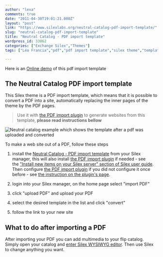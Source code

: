 ```yaml
---
author: "lexa"
comments: true
date: "2011-04-30T19:01:21.000Z"
layout: "post"
link: "https://www.silexlabs.org/neutral-catalog-pdf-import-template/"
slug: "neutral-catalog-pdf-import-template"
title: "Neutral Catalog - PDF import template"
wordpress_id: 33062
categories: ["Exchange Silex","Themes"]
tags: ["Léo Francia","pdf","pdf import template","silex theme","template"]

---
```

Here is an [Online demo](http://www.silexprod.com/neutral.catalog) of this pdf import template



## The Neutral Catalog PDF import template


This Silex theme is a PDF import template, which means that it is possible to convert a PDF into a site, automatically replacing the inner pages of the theme by the PDF pages.

> Use it with [the PDF import plugin](https://www.silexlabs.org/?p=1387) to generate websites from this template, **please read instructions bellow**

![Neutral catalog example which shows the template after a pdf was uploaded and converted](https://www.silexlabs.org/wp-content/uploads/2011/04/flip.book_.png)





<!-- more -->





To make a web site out of a PDF, follow these steps




  1. install the [Neutral Catalog - PDF import template](https://www.silexlabs.org/?p=33062) from your Silex manager, this will also install [the PDF import plugin](https://www.silexlabs.org/?p=1387) if needed - see the ["Install new items on your Silex server" section of Silex user guide](https://www.silexlabs.org/?p=1447). Then configure [the PDF import plugin](https://www.silexlabs.org/?p=1387) if you did not configure it once before - see [the instruction on the plugin's page](https://www.silexlabs.org/?p=1387).


  2. login into your Silex manager, on the home page select "import PDF"


  3. click "upload PDF" and upload your PDF


  4. select the desired template in the list and click "convert"


  5. follow the link to your new site




## What to do after importing a PDF


After importing your PDF you can add multimedia to your flip catalog. Simply open your catalog and [enter Silex WYSIWYG editor](https://www.silexlabs.org/?page_id=293). Then use Silex to change anything you want.

